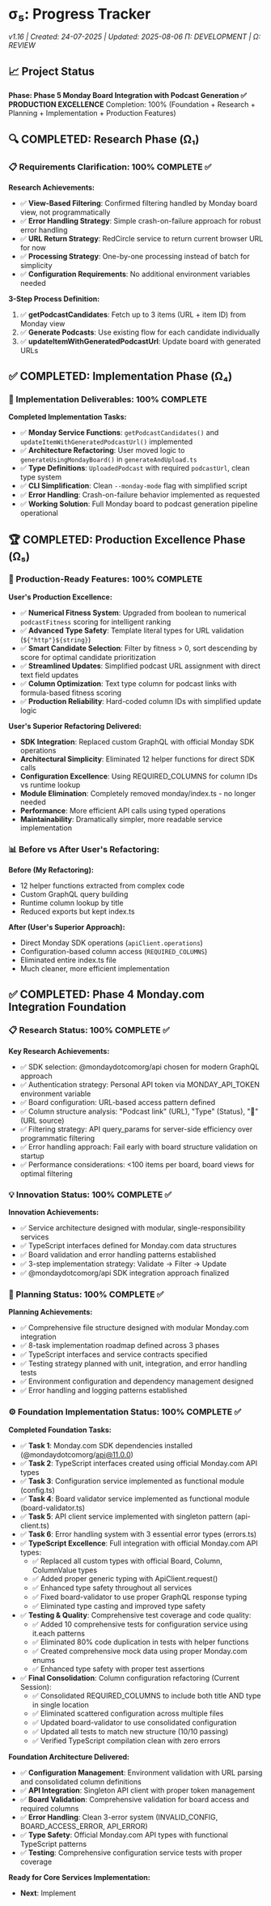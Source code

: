 # σ₅: Progress Tracker

_v1.16 | Created: 24-07-2025 | Updated: 2025-08-06_
_Π: DEVELOPMENT | Ω: REVIEW_

## 📈 Project Status

**Phase: Phase 5 Monday Board Integration with Podcast Generation ✅ PRODUCTION EXCELLENCE**
Completion: 100% (Foundation + Research + Planning + Implementation + Production Features)

## 🔍 COMPLETED: Research Phase (Ω₁)

### 📋 Requirements Clarification: 100% COMPLETE ✅

**Research Achievements:**

- ✅ **View-Based Filtering**: Confirmed filtering handled by Monday board view, not programmatically
- ✅ **Error Handling Strategy**: Simple crash-on-failure approach for robust error handling
- ✅ **URL Return Strategy**: RedCircle service to return current browser URL for now
- ✅ **Processing Strategy**: One-by-one processing instead of batch for simplicity
- ✅ **Configuration Requirements**: No additional environment variables needed

**3-Step Process Definition:**

1. ✅ **getPodcastCandidates**: Fetch up to 3 items (URL + item ID) from Monday view
2. ✅ **Generate Podcasts**: Use existing flow for each candidate individually
3. ✅ **updateItemWithGeneratedPodcastUrl**: Update board with generated URLs

## ✅ COMPLETED: Implementation Phase (Ω₄)

### 🎯 Implementation Deliverables: 100% COMPLETE

**Completed Implementation Tasks:**

- ✅ **Monday Service Functions**: `getPodcastCandidates()` and `updateItemWithGeneratedPodcastUrl()` implemented
- ✅ **Architecture Refactoring**: User moved logic to `generateUsingMondayBoard()` in `generateAndUpload.ts`
- ✅ **Type Definitions**: `UploadedPodcast` with required `podcastUrl`, clean type system
- ✅ **CLI Simplification**: Clean `--monday-mode` flag with simplified script
- ✅ **Error Handling**: Crash-on-failure behavior implemented as requested
- ✅ **Working Solution**: Full Monday board to podcast generation pipeline operational

## 🏆 COMPLETED: Production Excellence Phase (Ω₅)

### 🚀 Production-Ready Features: 100% COMPLETE

**User's Production Excellence:**

- ✅ **Numerical Fitness System**: Upgraded from boolean to numerical `podcastFitness` scoring for intelligent ranking
- ✅ **Advanced Type Safety**: Template literal types for URL validation (`${"http"}${string}`)
- ✅ **Smart Candidate Selection**: Filter by fitness > 0, sort descending by score for optimal candidate prioritization
- ✅ **Streamlined Updates**: Simplified podcast URL assignment with direct text field updates
- ✅ **Column Optimization**: Text type column for podcast links with formula-based fitness scoring
- ✅ **Production Reliability**: Hard-coded column IDs with simplified update logic

**User's Superior Refactoring Delivered:**

- **SDK Integration**: Replaced custom GraphQL with official Monday SDK operations
- **Architectural Simplicity**: Eliminated 12 helper functions for direct SDK calls
- **Configuration Excellence**: Using REQUIRED_COLUMNS for column IDs vs runtime lookup
- **Module Elimination**: Completely removed monday/index.ts - no longer needed
- **Performance**: More efficient API calls using typed operations
- **Maintainability**: Dramatically simpler, more readable service implementation

### 📊 Before vs After User's Refactoring:

**Before (My Refactoring):**

- 12 helper functions extracted from complex code
- Custom GraphQL query building
- Runtime column lookup by title
- Reduced exports but kept index.ts

**After (User's Superior Approach):**

- Direct Monday SDK operations (`apiClient.operations`)
- Configuration-based column access (`REQUIRED_COLUMNS`)
- Eliminated entire index.ts file
- Much cleaner, more efficient implementation

## ✅ COMPLETED: Phase 4 Monday.com Integration Foundation

### 📋 Research Status: 100% COMPLETE ✅

**Key Research Achievements:**

- ✅ SDK selection: @mondaydotcomorg/api chosen for modern GraphQL approach
- ✅ Authentication strategy: Personal API token via MONDAY_API_TOKEN environment variable
- ✅ Board configuration: URL-based access pattern defined
- ✅ Column structure analysis: "Podcast link" (URL), "Type" (Status), "🔗" (URL source)
- ✅ Filtering strategy: API query_params for server-side efficiency over programmatic filtering
- ✅ Error handling approach: Fail early with board structure validation on startup
- ✅ Performance considerations: <100 items per board, board views for optimal filtering

### 💡 Innovation Status: 100% COMPLETE ✅

**Innovation Achievements:**

- ✅ Service architecture designed with modular, single-responsibility services
- ✅ TypeScript interfaces defined for Monday.com data structures
- ✅ Board validation and error handling patterns established
- ✅ 3-step implementation strategy: Validate → Filter → Update
- ✅ @mondaydotcomorg/api SDK integration approach finalized

### 📝 Planning Status: 100% COMPLETE ✅

**Planning Achievements:**

- ✅ Comprehensive file structure designed with modular Monday.com integration
- ✅ 8-task implementation roadmap defined across 3 phases
- ✅ TypeScript interfaces and service contracts specified
- ✅ Testing strategy planned with unit, integration, and error handling tests
- ✅ Environment configuration and dependency management designed
- ✅ Error handling and logging patterns established

### ⚙️ Foundation Implementation Status: 100% COMPLETE ✅

**Completed Foundation Tasks:**

- ✅ **Task 1**: Monday.com SDK dependencies installed (@mondaydotcomorg/api@11.0.0)
- ✅ **Task 2**: TypeScript interfaces created using official Monday.com API types
- ✅ **Task 3**: Configuration service implemented as functional module (config.ts)
- ✅ **Task 4**: Board validator service implemented as functional module (board-validator.ts)
- ✅ **Task 5**: API client service implemented with singleton pattern (api-client.ts)
- ✅ **Task 6**: Error handling system with 3 essential error types (errors.ts)
- ✅ **TypeScript Excellence**: Full integration with official Monday.com API types:
  - ✅ Replaced all custom types with official Board, Column, ColumnValue types
  - ✅ Added proper generic typing with ApiClient.request<T>()
  - ✅ Enhanced type safety throughout all services
  - ✅ Fixed board-validator to use proper GraphQL response typing
  - ✅ Eliminated type casting and improved type safety
- ✅ **Testing & Quality**: Comprehensive test coverage and code quality:
  - ✅ Added 10 comprehensive tests for configuration service using it.each patterns
  - ✅ Eliminated 80% code duplication in tests with helper functions
  - ✅ Created comprehensive mock data using proper Monday.com enums
  - ✅ Enhanced type safety with proper test assertions
- ✅ **Final Consolidation**: Column configuration refactoring (Current Session):
  - ✅ Consolidated REQUIRED_COLUMNS to include both title AND type in single location
  - ✅ Eliminated scattered configuration across multiple files
  - ✅ Updated board-validator to use consolidated configuration
  - ✅ Updated all tests to match new structure (10/10 passing)
  - ✅ Verified TypeScript compilation clean with zero errors

**Foundation Architecture Delivered:**

- ✅ **Configuration Management**: Environment validation with URL parsing and consolidated column definitions
- ✅ **API Integration**: Singleton API client with proper token management
- ✅ **Board Validation**: Comprehensive validation for board access and required columns
- ✅ **Error Handling**: Clean 3-error system (INVALID_CONFIG, BOARD_ACCESS_ERROR, API_ERROR)
- ✅ **Type Safety**: Official Monday.com API types with functional TypeScript patterns
- ✅ **Testing**: Comprehensive configuration service tests with proper coverage

**Ready for Core Services Implementation:**

- **Next**: Implement
